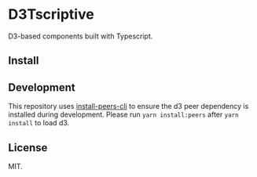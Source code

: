# D3Tscriptive

D3-based components built with Typescript.

## Install

## Development

This repository uses [install-peers-cli](https://github.com/alexindigo/install-peers-cli) to ensure the d3 peer dependency is installed during development. Please run `yarn install:peers` after `yarn install` to load d3.

## License

MIT.